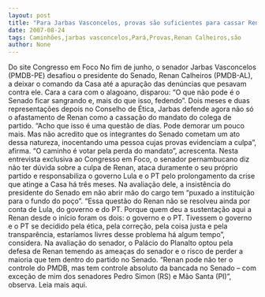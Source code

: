 ```yaml
---
layout: post
title: "Para Jarbas Vasconcelos, provas são suficientes para cassar Renan:   “O caminho é a perda do mandato"
date: 2007-08-24
tags: Caminhões,jarbas vasconcelos,Pará,Provas,Renan Calheiros,são
author: None
---
```

Do site Congresso em Foco
No fim de junho, o senador Jarbas Vasconcelos (PMDB-PE) desafiou o presidente do Senado, Renan Calheiros (PMDB-AL), a deixar o comando da Casa at&eacute; a apura&ccedil;&atilde;o das den&uacute;ncias que pesavam contra ele. Cara a cara com o alagoano, disparou: &ldquo;O que n&atilde;o pode &eacute; o Senado ficar sangrando e, mais do que isso, fedendo&rdquo;. 
Dois meses e duas representa&ccedil;&otilde;es depois no Conselho de &Eacute;tica, Jarbas defende agora n&atilde;o s&oacute; o afastamento de Renan como a cassa&ccedil;&atilde;o do mandato do colega de partido. 
&ldquo;Acho que isso &eacute; uma quest&atilde;o de dias. Pode demorar um pouco mais. Mas n&atilde;o acredito que os integrantes do Senado cometam um ato dessa natureza, inocentando uma pessoa cujas provas evidenciam a culpa&rdquo;, afirma. &ldquo;O caminho &eacute; votar pela perda do mandato&rdquo;, acrescenta. 
Nesta entrevista exclusiva ao Congresso em Foco, o senador pernambucano diz n&atilde;o ter d&uacute;vida sobre a culpa de Renan, ataca duramente o seu pr&oacute;prio partido e responsabiliza o governo Lula e o PT pelo prolongamento da crise que atinge a Casa h&aacute; tr&ecirc;s meses. Na avalia&ccedil;&atilde;o dele, a insist&ecirc;ncia do presidente do Senado em n&atilde;o abrir m&atilde;o do cargo tem &ldquo;puxado a institui&ccedil;&atilde;o para o fundo do po&ccedil;o&rdquo;.
&ldquo;Essa quest&atilde;o do Renan n&atilde;o se resolveu ainda por conta de Lula, do governo e do PT. Porque quem deu a sustenta&ccedil;&atilde;o aqui a Renan desde o in&iacute;cio foram os dois: o governo e o PT. Tivessem o governo e o PT se decidido pela &eacute;tica, pela corre&ccedil;&atilde;o, pela coisa justa e pela transpar&ecirc;ncia, estar&iacute;amos livres desse problema h&aacute; algum tempo&rdquo;, considera. 
Na avalia&ccedil;&atilde;o do senador, o Pal&aacute;cio do Planalto optou pela defesa de Renan temendo as amea&ccedil;as do senador e o risco de perder a maioria que tem dentro do partido no Senado. &ldquo;Renan pode n&atilde;o ter o controle do PMDB, mas tem controle absoluto da bancada no Senado &ndash; com exce&ccedil;&atilde;o de mim dos senadores Pedro Simon (RS) e M&atilde;o Santa (PI)&rdquo;, observa. 
Leia mais aqui.
&nbsp; 